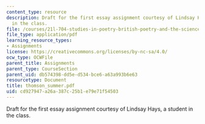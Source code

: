 ```yaml
---
content_type: resource
description: Draft for the first essay assignment courtesy of Lindsay Hays, a student
  in the class.
file: /courses/21l-704-studies-in-poetry-british-poetry-and-the-sciences-of-the-mind-fall-2004/cd927947a26a387c25b1e79e71f54503_thomson_summer.pdf
file_type: application/pdf
learning_resource_types:
- Assignments
license: https://creativecommons.org/licenses/by-nc-sa/4.0/
ocw_type: OCWFile
parent_title: Assignments
parent_type: CourseSection
parent_uid: db574398-dd5e-d534-bce6-a63a993b6e63
resourcetype: Document
title: thomson_summer.pdf
uid: cd927947-a26a-387c-25b1-e79e71f54503
---
```

Draft for the first essay assignment courtesy of Lindsay Hays, a student in the class.